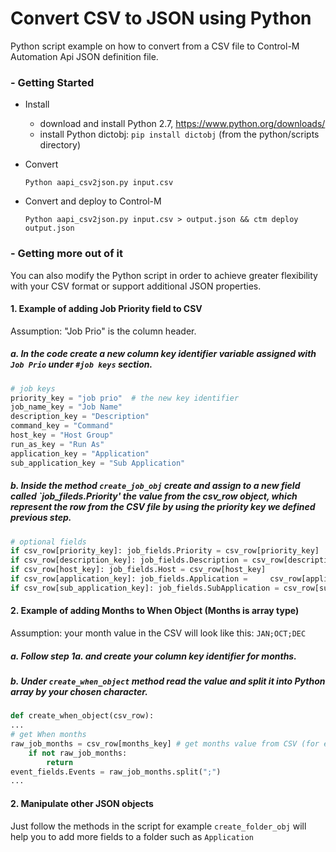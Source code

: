 # Convert CSV to JSON using Python
Python script example on how to convert from a CSV file to Control-M Automation Api JSON definition file.


### - Getting Started
* Install
    - download and install Python 2.7, https://www.python.org/downloads/
    - install Python dictobj: 
        ```pip install dictobj```  (from the python/scripts directory)
        

* Convert
    ```
    Python aapi_csv2json.py input.csv
    ```

* Convert and deploy to Control-M
    ```
    Python aapi_csv2json.py input.csv > output.json && ctm deploy output.json
    ```

### - Getting more out of it
You can also modify the Python script in order to achieve greater flexibility with your CSV format or support additional JSON properties.
#### 1. Example of adding Job Priority field to CSV
Assumption: "Job Prio" is the column header.

##### a. In the code create a new column key identifier variable assigned with `Job Prio` under `#job keys` section.
```python
# job keys
priority_key = "job prio"  # the new key identifier
job_name_key = "Job Name"
description_key = "Description"
command_key = "Command"
host_key = "Host Group"
run_as_key = "Run As"
application_key = "Application"
sub_application_key = "Sub Application"
```
##### b. Inside the method `create_job_obj` create and assign to a new field called `job_fileds.Priority' the value from the csv_row object, which represent the row from the CSV file by using the priority key we defined previous step.
```python
# optional fields
if csv_row[priority_key]: job_fields.Priority = csv_row[priority_key]  # the new field
if csv_row[description_key]: job_fields.Description = csv_row[description_key]
if csv_row[host_key]: job_fields.Host = csv_row[host_key]
if csv_row[application_key]: job_fields.Application =     csv_row[application_key]
if csv_row[sub_application_key]: job_fields.SubApplication = csv_row[sub_application_key]
```
#### 2. Example of adding Months to When Object (Months is array type)
Assumption: your month value in the CSV will look like this: `JAN;OCT;DEC`

##### a. Follow step 1a. and create your column key identifier for months.

##### b. Under `create_when_object` method read the value and split it into Python array by your chosen character.
```python
def create_when_object(csv_row):
...
# get When months
raw_job_months = csv_row[months_key] # get months value from CSV (for example:JAN;OCT;DEC)
    if not raw_job_months:
        return
event_fields.Events = raw_job_months.split(";")
...
```
#### 2. Manipulate other JSON objects
Just follow the methods in the script for example `create_folder_obj` will help you to add more fields to a folder such as `Application`
